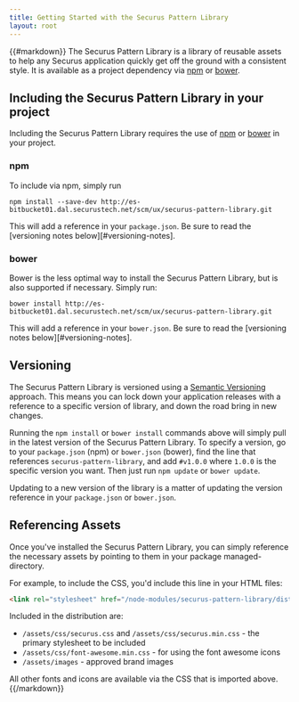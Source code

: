 ```yaml
---
title: Getting Started with the Securus Pattern Library
layout: root
---
```


{{#markdown}}
The Securus Pattern Library is a library of reusable assets to help any Securus application quickly get off the ground with a consistent style. It is available as a project dependency via [npm](http://npmjs.org/) or [bower](http://bower.io).

## Including the Securus Pattern Library in your project
Including the Securus Pattern Library requires the use of [npm](http://npmjs.org/) or [bower](http://bower.io) in your project.

### npm
To include via npm, simply run

```shell
npm install --save-dev http://es-bitbucket01.dal.securustech.net/scm/ux/securus-pattern-library.git
```

This will add a reference in your `package.json`. Be sure to read the [versioning notes below][#versioning-notes].

### bower
Bower is the less optimal way to install the Securus Pattern Library, but is also supported if necessary. Simply run:

```shell
bower install http://es-bitbucket01.dal.securustech.net/scm/ux/securus-pattern-library.git
```

This will add a reference in your `bower.json`. Be sure to read the [versioning notes below][#versioning-notes].

## Versioning
The Securus Pattern Library is versioned using a [Semantic Versioning](http://semver.org/) approach. This means you can lock down your application releases with a reference to a specific version of library, and down the road bring in new changes.

Running the `npm install` or `bower install` commands above will simply pull in the latest version of the Securus Pattern Library. To specify a version, go to your `package.json` (npm) or `bower.json` (bower), find the line that references `securus-pattern-library`, and add `#v1.0.0` where `1.0.0` is the specific version you want. Then just run `npm update` or `bower update`.

Updating to a new version of the library is a matter of updating the version reference in your `package.json` or `bower.json`.

## Referencing Assets
Once you've installed the Securus Pattern Library, you can simply reference the necessary assets by pointing to them in your package managed-directory.

For example, to include the CSS, you'd include this line in your HTML files:

```html
<link rel="stylesheet" href="/node-modules/securus-pattern-library/dist/pattern-library/assets/css/securus.min.css" />
```

Included in the distribution are:

* `/assets/css/securus.css` and `/assets/css/securus.min.css` - the primary stylesheet to be included
* `/assets/css/font-awesome.min.css` - for using the font awesome icons
* `/assets/images` - approved brand images

All other fonts and icons are available via the CSS that is imported above.
{{/markdown}}